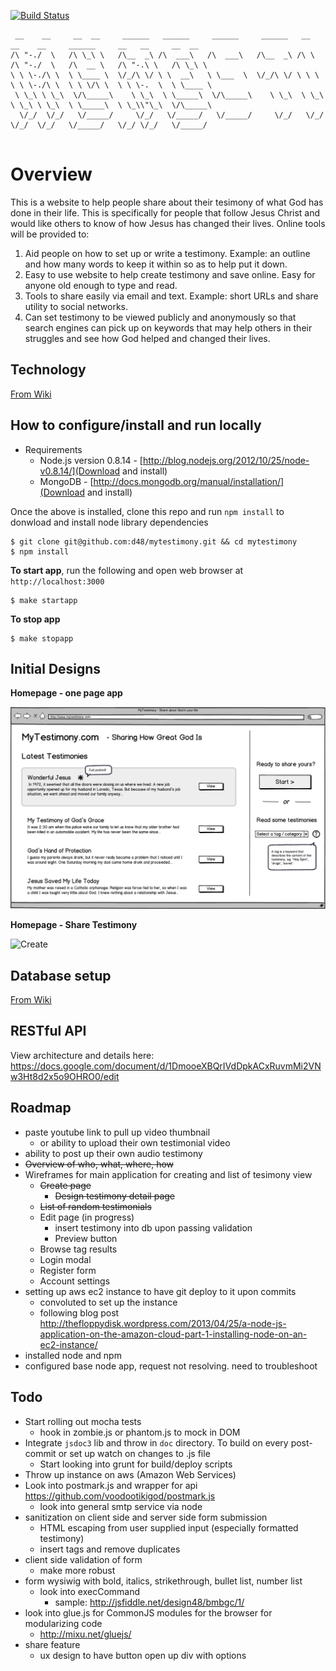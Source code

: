 [![Build Status](https://travis-ci.org/d48/mytestimony.png?branch=master)](https://travis-ci.org/d48/mytestimony)

```
 __    __     __  __     ______   ______     ______     ______   __     __    __     ______     __   __     __  __    
/\ "-./  \   /\ \_\ \   /\__  _\ /\  ___\   /\  ___\   /\__  _\ /\ \   /\ "-./  \   /\  __ \   /\ "-.\ \   /\ \_\ \   
\ \ \-./\ \  \ \____ \  \/_/\ \/ \ \  __\   \ \___  \  \/_/\ \/ \ \ \  \ \ \-./\ \  \ \ \/\ \  \ \ \-.  \  \ \____ \  
 \ \_\ \ \_\  \/\_____\    \ \_\  \ \_____\  \/\_____\    \ \_\  \ \_\  \ \_\ \ \_\  \ \_____\  \ \_\\"\_\  \/\_____\ 
  \/_/  \/_/   \/_____/     \/_/   \/_____/   \/_____/     \/_/   \/_/   \/_/  \/_/   \/_____/   \/_/ \/_/   \/_____/ 
                                                                                                                      
```

# Overview

This is a website to help people share about their tesimony of what God has done in their life. This is specifically for people that follow Jesus Christ and would like others to know of how Jesus has changed their lives. Online tools will be provided to:

1. Aid people on how to set up or write a testimony. Example: an outline and how many words to keep it within so as to help put it down.
2. Easy to use website to help create testimony and save online. Easy for anyone old enough to type and read.
3. Tools to share easily via email and text. Example: short URLs and share utility to social networks.
4. Can set testimony to be viewed publicly and anonymously so that search engines can pick up on keywords that may help others in their struggles and see how God helped and changed their lives.


## Technology

[From Wiki](https://github.com/d48/mytestimony/wiki/Technology)

## How to configure/install and run locally

* Requirements
  * Node.js version 0.8.14 - [http://blog.nodejs.org/2012/10/25/node-v0.8.14/](Download and install)
  * MongoDB - [http://docs.mongodb.org/manual/installation/](Download and install)

Once the above is installed, clone this repo and run `npm install` to donwload and install node library dependencies

```
$ git clone git@github.com:d48/mytestimony.git && cd mytestimony
$ npm install
```

**To start app**, run the following and open web browser at `http://localhost:3000`

```
$ make startapp
```

**To stop app**

```
$ make stopapp 
```


## Initial Designs

**Homepage - one page app**

![Homepage](https://github.com/d48/mytestimony/raw/master/design/wireframes/wireframe-home-v1.png)

**Homepage - Share Testimony**

![Create](http://f.cl.ly/items/3V0h0S103d2C2O0o0v0v/home-wf-share.png)

## Database setup

[From Wiki](https://github.com/d48/mytestimony/wiki/Database)


## RESTful API

View architecture and details here: https://docs.google.com/document/d/1DmooeXBQrIVdDpkACxRuvmMi2VNw3Ht8d2x5o9OHRO0/edit

## Roadmap

* paste youtube link to pull up video thumbnail
  * or ability to upload their own testimonial video
* ability to post up their own audio testimony
* ~~Overview of who, what, where, how~~
* Wireframes for main application for creating and list of tesimony view 
     * ~~Create page~~
	   * ~~Design testimony detail page~~
     * ~~List of random testimonials~~
     * Edit page (in progress)
       * insert testimony into db upon passing validation
       * Preview button
     * Browse tag results
     * Login modal
     * Register form
     * Account settings
* setting up aws ec2 instance to have git deploy to it upon commits
  * convoluted to set up the instance
  * following blog post http://thefloppydisk.wordpress.com/2013/04/25/a-node-js-application-on-the-amazon-cloud-part-1-installing-node-on-an-ec2-instance/
 * installed node and npm
 * configured base node app, request not resolving. need to troubleshoot
	

## Todo
- Start rolling out mocha tests
  * hook in zombie.js or phantom.js to mock in DOM 
- Integrate `jsdoc3` lib and throw in `doc` directory. To build on every post-commit or set up watch on changes to .js file
  * Start looking into grunt for build/deploy scripts
- Throw up instance on aws (Amazon Web Services)
- Look into postmark.js and wrapper for api https://github.com/voodootikigod/postmark.js
  * look into general smtp service via node
- sanitization on client side and server side form submission
  * HTML escaping from user supplied input (especially formatted testimony)
  * insert tags and remove duplicates
- client side validation of form
  * make more robust
- form wysiwig with bold, italics, strikethrough, bullet list, number list 
  * look into execCommand
    * sample: http://jsfiddle.net/design48/bmbgc/1/
- look into glue.js for CommonJS modules for the browser for modularizing code
  * http://mixu.net/gluejs/
- share feature
  * ux design to have button open up div with options
